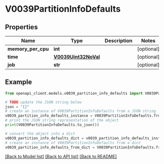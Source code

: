 # V0039PartitionInfoDefaults


## Properties

Name | Type | Description | Notes
------------ | ------------- | ------------- | -------------
**memory_per_cpu** | **int** |  | [optional] 
**time** | [**V0039Uint32NoVal**](V0039Uint32NoVal.md) |  | [optional] 
**job** | **str** |  | [optional] 

## Example

```python
from openapi_client.models.v0039_partition_info_defaults import V0039PartitionInfoDefaults

# TODO update the JSON string below
json = "{}"
# create an instance of V0039PartitionInfoDefaults from a JSON string
v0039_partition_info_defaults_instance = V0039PartitionInfoDefaults.from_json(json)
# print the JSON string representation of the object
print(V0039PartitionInfoDefaults.to_json())

# convert the object into a dict
v0039_partition_info_defaults_dict = v0039_partition_info_defaults_instance.to_dict()
# create an instance of V0039PartitionInfoDefaults from a dict
v0039_partition_info_defaults_from_dict = V0039PartitionInfoDefaults.from_dict(v0039_partition_info_defaults_dict)
```
[[Back to Model list]](../README.md#documentation-for-models) [[Back to API list]](../README.md#documentation-for-api-endpoints) [[Back to README]](../README.md)


